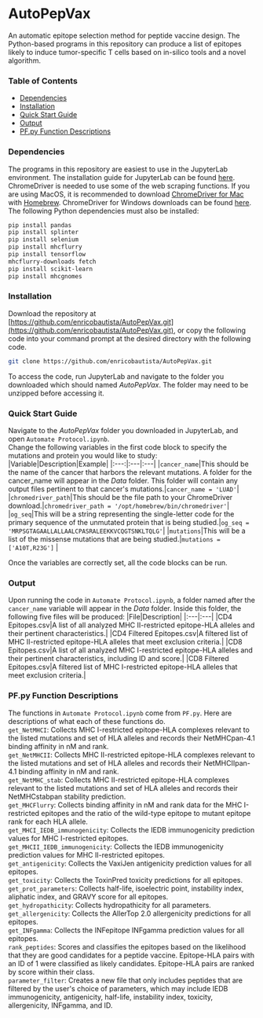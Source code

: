 # AutoPepVax
An automatic epitope selection method for peptide vaccine design. The Python-based programs in this repository can produce a list of epitopes likely to induce tumor-specific T cells based on in-silico tools and a novel algorithm.

### Table of Contents
- [Dependencies](#Dependencies)
- [Installation](#Installation)
- [Quick Start Guide](#Quick-Start-Guide)
- [Output](#Output)
- [PF.py Function Descriptions](#PFpy-Function-Descriptions)

### Dependencies
The programs in this repository are easiest to use in the JupyterLab environment. The installation guide for JupyterLab can be found [here](https://jupyter.org/install).   
ChromeDriver is needed to use some of the web scraping functions. If you are using MacOS, it is recommended to download [ChromeDriver for Mac](https://formulae.brew.sh/cask/chromedriver) with [Homebrew](https://brew.sh/). ChromeDriver for Windows downloads can be found [here](https://chromedriver.chromium.org/downloads).  
The following Python dependencies must also be installed:
```bash
pip install pandas
pip install splinter
pip install selenium
pip install mhcflurry
pip install tensorflow
mhcflurry-downloads fetch
pip install scikit-learn
pip install mhcgnomes
```

### Installation
Download the repository at [https://github.com/enricobautista/AutoPepVax.git](https://github.com/enricobautista/AutoPepVax.git), or copy the following code into your command prompt at the desired directory with the following code.
```bash
git clone https://github.com/enricobautista/AutoPepVax.git
```
To access the code, run JupyterLab and navigate to the folder you downloaded which should named *AutoPepVax*. The folder may need to be unzipped before accessing it.

### Quick Start Guide
Navigate to the *AutoPepVax* folder you downloaded in JupyterLab, and open `Automate Protocol.ipynb`.  
Change the following variables in the first code block to specify the mutations and protein you would like to study:
|Variable|Description|Example|
|:---:|:---|:---|
|`cancer_name`|This should be the name of the cancer that harbors the relevant mutations. A folder for the cancer_name will appear in the *Data* folder. This folder will contain any output files pertinent to that cancer's mutations.|`cancer_name = 'LUAD'`|
|`chromedriver_path`|This should be the file path to your ChromeDriver download.|`chromedriver_path = '/opt/homebrew/bin/chromedriver'`|
|`og_seq`|This will be a string representing the single-letter code for the primary sequence of the unmutated protein that is being studied.|`og_seq = 'MRPSGTAGAALLALLAALCPASRALEEKKVCQGTSNKLTQLG'`|
|`mutations`|This will be a list of the missense mutations that are being studied.|`mutations = ['A10T,R23G']` |

Once the variables are correctly set, all the code blocks can be run.

### Output
Upon running the code in `Automate Protocol.ipynb`, a folder named after the `cancer_name` variable will appear in the *Data* folder. Inside this folder, the following five files will be produced:
|File|Description|
|:---|:---|
|CD4 Epitopes.csv|A list of all analyzed MHC II-restricted epitope-HLA alleles and their pertinent characteristics.|
|CD4 Filtered Epitopes.csv|A filtered list of MHC II-restricted epitope-HLA alleles that meet exclusion criteria.|
|CD8 Epitopes.csv|A list of all analyzed MHC I-restricted epitope-HLA alleles and their pertinent characteristics, including ID and score.|
|CD8 Filtered Epitopes.csv|A filtered list of MHC I-restricted epitope-HLA alleles that meet exclusion criteria.|

### PF.py Function Descriptions
The functions in `Automate Protocol.ipynb` come from `PF.py`. Here are descriptions of what each of these functions do.  
`get_NetMHCI`: Collects MHC I-restricted epitope-HLA complexes relevant to the listed mutations and set of HLA alleles and records their NetMHCpan-4.1 binding affinity in nM and rank.  
`get_NetMHCII`: Collects MHC II-restricted epitope-HLA complexes relevant to the listed mutations and set of HLA alleles and records their NetMHCIIpan-4.1 binding affinity in nM and rank.  
`get_NetMHC_stab`: Collects MHC II-restricted epitope-HLA complexes relevant to the listed mutations and set of HLA alleles and records their NetMHCstabpan stability prediction.  
`get_MHCFlurry`: Collects binding affinity in nM and rank data for the MHC I-restricted epitopes and the ratio of the wild-type epitope to mutant epitope rank for each HLA allele.    
`get_MHCI_IEDB_immunogenicity`: Collects the IEDB immunogenicity prediction values for MHC I-restricted epitopes.  
`get_MHCII_IEDB_immunogenicity`: Collects the IEDB immunogenicity prediction values for MHC II-restricted epitopes.  
`get_antigenicity`: Collects the VaxiJen antigenicity prediction values for all epitopes.  
`get_toxicity`: Collects the ToxinPred toxicity predictions for all epitopes.  
`get_prot_parameters`: Collects half-life, isoelectric point, instability index, aliphatic index, and GRAVY score for all epitopes.  
`get_hydropathicity`: Collects hydropathicity for all parameters.  
`get_allergenicity`: Collects the AllerTop 2.0 allergenicity predictions for all epitopes.  
`get_INFgamma`: Collects the INFepitope INFgamma prediction values for all epitopes.  
`rank_peptides`: Scores and classifies the epitopes based on the likelihood that they are good candidates for a peptide vaccine. Epitope-HLA pairs with an ID of 1 were classified as likely candidates. Epitope-HLA pairs are ranked by score within their class.  
`parameter_filter`: Creates a new file that only includes peptides that are filtered by the user's choice of parameters, which may include IEDB immunogenicity, antigenicity, half-life, instability index, toxicity, allergenicity, INFgamma, and ID.  
